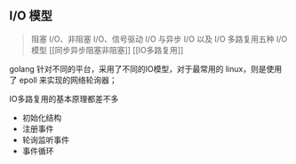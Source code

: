
## I/O 模型

> 阻塞 I/O、非阻塞 I/O、信号驱动 I/O 与异步 I/O 以及 I/O 多路复用五种 I/O 模型 [[同步异步阻塞非阻塞]]  [[IO多路复用]]


golang 针对不同的平台，采用了不同的IO模型，对于最常用的 linux，则是使用了 epoll 来实现的网络轮询器；

IO多路复用的基本原理都差不多
- 初始化结构
- 注册事件
- 轮询监听事件
- 事件循环
